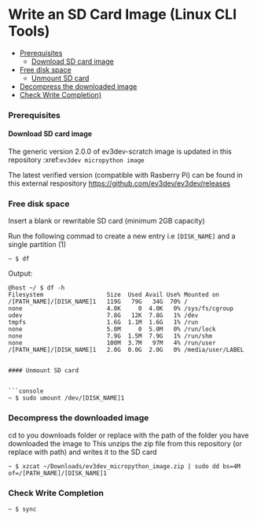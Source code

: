# Write an SD Card Image (Linux CLI Tools)

* [Prerequisites](#prerequisites)
  * [Download SD card image](#download-sd-card-image)
* [Free disk space](#free-disk-space)
  * [Unmount SD card](#unmount-sd-card)
* [Decompress the downloaded image](#decompress-the-downloaded-image)
* [Check Write Completion)](*check-write-completion)
  
 

### Prerequisites

#### Download SD card image

The generic version 2.0.0 of ev3dev-scratch image is updated in this repository :xref:`ev3dev micropython image` 

The latest verified version (compatible with Rasberry Pi) can be found in this external respository https://github.com/ev3dev/ev3dev/releases


### Free disk space

Insert a blank or rewritable SD card (minimum 2GB capacity)

Run the following commad to create a new entry i.e ```[DISK_NAME]``` and a single partition (1)

```console
~ $ df
```

Output:

```console
@host ~/ $ df -h
Filesystem                  Size  Used Avail Use% Mounted on
/[PATH_NAME]/[DISK_NAME]1   119G   79G   34G  70% /
none                        4.0K     0  4.0K   0% /sys/fs/cgroup
udev                        7.8G   12K  7.8G   1% /dev
tmpfs                       1.6G  1.1M  1.6G   1% /run
none                        5.0M     0  5.0M   0% /run/lock
none                        7.9G  1.5M  7.9G   1% /run/shm
none                        100M  3.7M   97M   4% /run/user
/[PATH_NAME]/[DISK_NAME]1   2.0G  0.0G  2.0G   0% /media/user/LABEL


#### Unmount SD card


```console
~ $ sudo umount /dev/[DISK_NAME]1
```

### Decompress the downloaded image

cd to you downloads folder or replace with the path of the folder you have downloaded the image to
This unzips the zip file from this repository (or replace with path) and writes it to the SD card

```console
~ $ xzcat ~/Downloads/ev3dev_micropython_image.zip | sudo dd bs=4M of=/[PATH_NAME]/[DISK_NAME]1
```

### Check Write Completion

```console
~ $ sync
```
